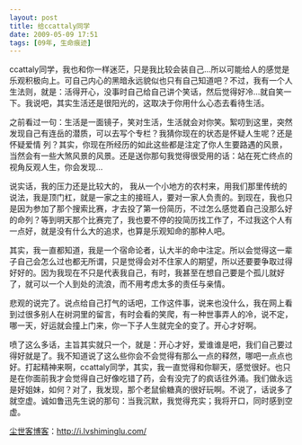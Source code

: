 ```yaml
---
layout: post
title: 给ccattaly同学
date: 2009-05-09 17:51
tags: [09年, 生命痕迹]
---
```

ccattaly同学，我也和你一样迷茫，只是我比较会装自己…所以可能给人的感觉是乐观积极向上。可自己内心的黑暗永远貌似也只有自己知道吧？不过，我有一个人生法则，就是：活得开心，没事时自己给自己讲个笑话，然后觉得好冷…就自笑一下。我说吧，其实生活还是很阳光的，这取决于你用什么心态去看待生活。

之前看过一句：生活是一面镜子，笑对生活，生活就会对你笑。絮叨到这里，突然发现自己有连岳的潜质，可以去写个专栏？我猜你现在的状态是怀疑人生呢？还是怀疑爱情 列？其实，你现在所经历的如此这些都是注定了你人生要路遇的风景，当然会有一些大煞风景的风景。还是送你那句我觉得很受用的话：站在死亡终点的视角反观人生，你会发现…

说实话，我的压力还是比较大的， 我从一个小地方的农村来，用我们那里传统的说法，我是顶门杠，就是一家之主的接班人，要对一家人负责的。到现在，我也只是因为参加了那个搜索比赛，才去投了第一份简历，不过怎么感觉着自己没那么好的命列？等到明天那个比赛完了，我也要不停的投简历找工作了，不过我这个人有一点好，就是没有什么大的追求，也算是乐观知命的那种人吧。

其实，我一直都知道，我是一个宿命论者，认大半的命中注定。所以会觉得这一辈子自己会怎么过也都无所谓，只是觉得会对不住家人的期望，所以还要要争取过得好好的。因为我现在不只是代表我自己，有时，我甚至在想自己要是个孤儿就好了，就可以一个人到处的流浪，而不用考虑太多的责任与亲情。

悲观的说完了。说点给自己打气的话吧，工作这件事，说来也没什么，我在网上看到过很多别人在树洞里的留言，有时会看的笑爬，有一种世事弄人的冷，说不定，哪一天，好运就会撞上门来，你一下子人生就完全的变了。开心才好啊。

喷了这么多话，主旨其实就只一个，就是：开心才好，爱谁谁是吧，我们自己要过得好就是了。我不知道说了这么些你会不会觉得有那么一点的释然，哪吧一点点也好。打起精神来啊，ccattaly同学，其实，我一直觉得和你聊天，感觉很好。也只是在你面前我才会觉得自己好像吃错了药，会有没完了的疯话往外涌。我们做永远是好姐妹，如何？对了，我发现，那个老鼠偷糖真的很好玩啊。不说了，话说多了就空虚。诚如鲁迅先生说的那句：当我沉默，我觉得充实；我将开口，同时感到空虚。

<a href="http://i.lvshiminglu.com/">尘世客博客</a>：<a href="http://i.lvshiminglu.com/">http://i.lvshiminglu.com/</a>

